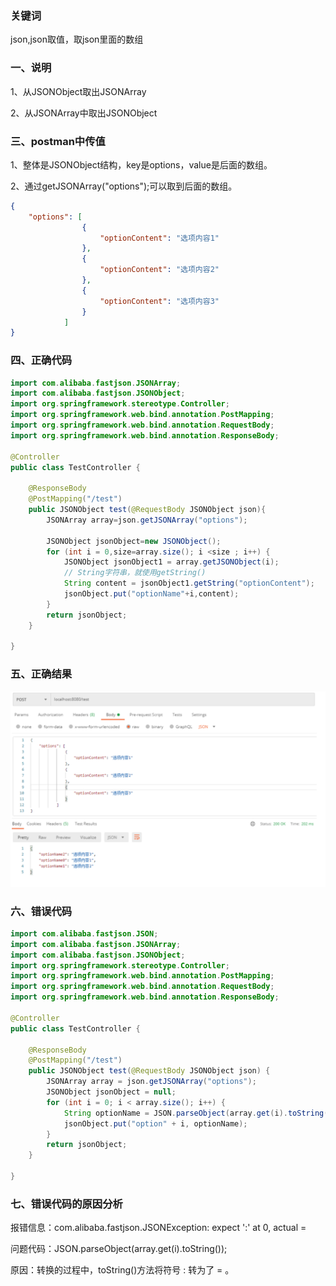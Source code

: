### 关键词
json,json取值，取json里面的数组

### 一、说明

1、从JSONObject取出JSONArray
	 
2、从JSONArray中取出JSONObject


### 三、postman中传值

1、整体是JSONObject结构，key是options，value是后面的数组。

2、通过getJSONArray("options");可以取到后面的数组。

```json
{
    "options": [
                {
                    "optionContent": "选项内容1"
                },
                {
                    "optionContent": "选项内容2"
                },
                {
                    "optionContent": "选项内容3"
                }
            ]
}
```
### 四、正确代码

```java
import com.alibaba.fastjson.JSONArray;
import com.alibaba.fastjson.JSONObject;
import org.springframework.stereotype.Controller;
import org.springframework.web.bind.annotation.PostMapping;
import org.springframework.web.bind.annotation.RequestBody;
import org.springframework.web.bind.annotation.ResponseBody;

@Controller
public class TestController {

    @ResponseBody
    @PostMapping("/test")
    public JSONObject test(@RequestBody JSONObject json){
        JSONArray array=json.getJSONArray("options");
        
        JSONObject jsonObject=new JSONObject();
        for (int i = 0,size=array.size(); i <size ; i++) {
            JSONObject jsonObject1 = array.getJSONObject(i);
            // String字符串，就使用getString()
            String content = jsonObject1.getString("optionContent");
            jsonObject.put("optionName"+i,content);
        }
        return jsonObject;
    }

}
```

### 五、正确结果

![](https://github.com/liangyurong/imageHouse/blob/master/%E5%9B%BE%E7%89%87%E5%BA%93/011.png)

### 六、错误代码

```java
import com.alibaba.fastjson.JSON;
import com.alibaba.fastjson.JSONArray;
import com.alibaba.fastjson.JSONObject;
import org.springframework.stereotype.Controller;
import org.springframework.web.bind.annotation.PostMapping;
import org.springframework.web.bind.annotation.RequestBody;
import org.springframework.web.bind.annotation.ResponseBody;

@Controller
public class TestController {

    @ResponseBody
    @PostMapping("/test")
    public JSONObject test(@RequestBody JSONObject json) {
        JSONArray array = json.getJSONArray("options");
        JSONObject jsonObject = null;
        for (int i = 0; i < array.size(); i++) {
            String optionName = JSON.parseObject(array.get(i).toString()).getString("optionContent");
            jsonObject.put("option" + i, optionName);
        }
        return jsonObject;
    }
    
}
```
### 七、错误代码的原因分析

报错信息：com.alibaba.fastjson.JSONException: expect ':' at 0, actual =

问题代码：JSON.parseObject(array.get(i).toString()); 

原因：转换的过程中，toString()方法将符号 : 转为了 = 。
